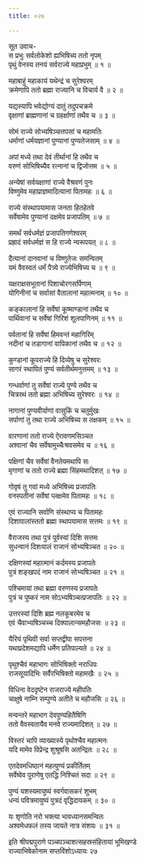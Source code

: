 ```yaml
---
title: ०२७

---
```

सूत उवाच-  
स प्रभुः सर्वलोकेशो ह्यभिषिच्य ततो नृपम्  
पृथुं वेनस्य तनयं सर्वराज्ये महाप्रभुम् ॥ १ ॥


महाबाहुं महाकायं यथेन्द्रं च सुरेश्वरम्  
क्रमेणापि ततो ब्रह्मा राज्यानि च विचार्य वै ॥ २ ॥


यद्यस्यापि भवेद्योग्यं दातुं तदुपचक्रमे  
वृक्षाणां ब्राह्मणानां च ग्रहर्क्षाणां तथैव च ॥ ३ ॥


सोमं राज्ये सोभ्यषिञ्चत्तपसां च महामतिः  
धर्माणां धर्मयज्ञानां पुण्यानां पुण्यतेजसाम् ॥ ४ ॥


अपां मध्ये तथा देवं तीर्थानां हि तथैव च  
वरुणं सोभिषिच्यैव रत्नानां च द्विजोत्तम ॥ ५ ॥


अन्येषां सर्वयक्षाणां राज्ये वैश्रवणं पुनः  
विष्णुमेव महाप्राज्ञमादित्यानां पितामहः ॥ ६ ॥


राज्ये संस्थापयामास जनता हितहेतवे  
सर्वेषामेव पुण्यानां दक्षमेव प्रजापतिम् ॥ ७ ॥


समर्थं सर्वधर्मज्ञं प्रजापतिगणेश्वरम्  
प्रह्रादं सर्वधर्मज्ञं स हि राज्ये न्यरूपयत् ॥ ८ ॥


दैत्यानां दानवानां च विष्णुतेजः समन्वितम्  
यमं वैवस्वतं धर्मं पैत्र्ये राज्येभिषिच्य च ॥ ९ ॥


यक्षराक्षसभूतानां पिशाचोरगसर्पिणाम्  
योगिनीनां च सर्वासां वैतालानां महात्मनाम् ॥ १० ॥


कङ्कालानां हि सर्वेषां कूष्माण्डानां तथैव च  
पार्थिवानां च सर्वेषां गिरिशं शूलपाणिनम् ॥ ११ ॥


पर्वतानां हि सर्वेषां हिमवन्तं महागिरिम्  
नदीनां च तडागानां वापिकानां तथैव च ॥ १२ ॥


कुण्डानां कूपराज्ये हि दिव्येषु च सुरेश्वरः  
सागरं स्थापितं पुण्यं सर्वतीर्थमनुत्तमम् ॥ १३ ॥


गन्धर्वाणां तु सर्वेषां राज्ये पुण्ये तथैव च  
चित्ररथं ततो ब्रह्मा अभिषिच्य सुरेश्वरः ॥ १४ ॥


नागानां पुण्यवीर्याणां वासुकिं च चतुर्मुखः  
सर्पाणां तु तथा राज्ये अभिषिच्य स तक्षकम् ॥ १५ ॥


वारणानां ततो राज्ये ऐरावणमसिञ्चत  
अश्वानां चैव सर्वेषामुच्चैःश्रवसमेव च ॥ १६ ॥


पक्षिणां चैव सर्वेषां वैनतेयमथापि सः  
मृगाणां च ततो राज्ये ब्रह्मा सिंहमथादिशत् ॥ १७ ॥


गोवृषं तु गवां मध्ये अभिषिच्य प्रजापतिः  
वनस्पतीनां सर्वेषां प्लक्षमेव पितामहः ॥ १८ ॥


एवं राज्यानि सर्वाणि संस्थाप्य च पितामहः  
दिशापालांस्ततो ब्रह्मा स्थापयामास सत्तमः ॥ १९ ॥


वैराजस्य तथा पुत्रं पूर्वस्यां दिशि सत्तमः  
सुधन्वानं दिशःपालं राजानं सोभ्यषिञ्चत ॥ २० ॥


दक्षिणस्यां महात्मानं कर्दमस्य प्रजापतेः  
पुत्रं शङ्खपदं नाम राजानं सोभ्यषिञ्चत ॥ २१ ॥


पश्चिमायां तथा ब्रह्मा वरुणस्य प्रजापतेः  
पुत्रं च पुष्करं नाम सोऽभ्यषिञ्चत्प्रजापतिः ॥ २२ ॥


उत्तरस्यां दिशि ब्रह्म नलकूबरमेव च  
एवं चैवाभ्यषिञ्चच्च दिक्पालान्समहौजसः ॥ २३ ॥


यैरियं पृथिवी सर्वा सप्तद्वीपा सपत्तना  
यथाप्रदेशमद्यापि धर्मेण प्रतिपाल्यते ॥ २४ ॥


पृथुश्चैवं महाभागः सोभिषिक्तो नराधिपः  
राजसूयादिभिः सर्वैरभिषिक्तो महामखैः ॥ २५ ॥


विधिना वेददृष्टेन राजराज्ये महीपतिः  
चाक्षुषे नाम्नि सम्पुण्ये अतीते च महौजसि ॥ २६ ॥


मन्वन्तरे महाभाग देवपुण्यहितैषिणि  
ततो वैवस्वतायैव मनवे राज्यमादिशत् ॥ २७ ॥


विस्तरं चापि व्याख्यास्ये पृथोश्चैव महात्मनः  
यदि मामेव विप्रेन्द्र शुश्रूषसि अतन्द्रितः ॥ २८ ॥


एतदेवमधिष्ठानं महत्पुण्यं प्रकीर्तितम्  
सर्वेष्वेव पुराणेषु एतद्धि निश्चितं सदा ॥ २९ ॥


पुण्यं यशस्यमायुष्यं स्वर्गवासकरं शुभम्  
धन्यं पवित्रमायुष्यं पुत्रदं वृद्धिदायकम् ॥ ३० ॥


यः शृणोति नरो भक्त्या भावध्यानसमन्वितः  
अश्वमेधफलं तस्य जायते नात्र संशयः ॥ ३१ ॥


इति श्रीपद्मपुराणे पञ्चपञ्चाशत्सहस्रसंहितायां भूमिखण्डे  
राज्याभिषेकोनाम सप्तविंशोऽध्यायः २७